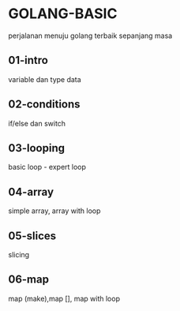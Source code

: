 # GOLANG-BASIC
perjalanan menuju golang terbaik sepanjang masa

## 01-intro
variable dan type data
## 02-conditions
if/else dan switch
## 03-looping
basic loop - expert loop
## 04-array
simple array, array with loop
## 05-slices
slicing 
## 06-map
map (make),map [], map with loop